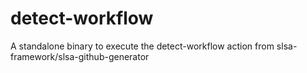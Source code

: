 # detect-workflow
A standalone binary to execute the detect-workflow action from slsa-framework/slsa-github-generator
